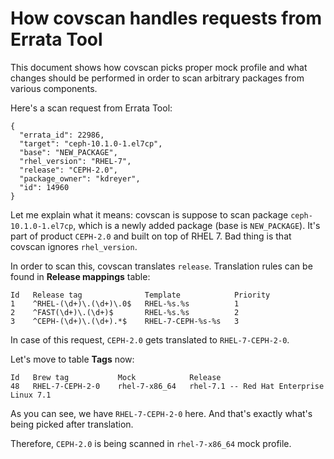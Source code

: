 # How covscan handles requests from Errata Tool

This document shows how covscan picks proper mock profile and what changes should be performed in order to scan arbitrary packages from various components.


Here's a scan request from Errata Tool:

```
{
  "errata_id": 22986,
  "target": "ceph-10.1.0-1.el7cp",
  "base": "NEW_PACKAGE",
  "rhel_version": "RHEL-7",
  "release": "CEPH-2.0",
  "package_owner": "kdreyer",
  "id": 14960
}
```

Let me explain what it means: covscan is suppose to scan package `ceph-10.1.0-1.el7cp`, which is a newly added package (base is `NEW_PACKAGE`). It's part of product `CEPH-2.0` and built on top of RHEL 7. Bad thing is that covscan ignores `rhel_version`.

In order to scan this, covscan translates `release`. Translation rules can be found in **Release mappings** table:

```
Id   Release tag              Template            Priority
1    ^RHEL-(\d+)\.(\d+)\.0$   RHEL-%s.%s          1
2    ^FAST(\d+)\.(\d+)$       RHEL-%s.%s          2
3    ^CEPH-(\d+)\.(\d+).*$    RHEL-7-CEPH-%s-%s   3
```

In case of this request, `CEPH-2.0` gets translated to `RHEL-7-CEPH-2-0`.

Let's move to table **Tags** now:

```
Id   Brew tag           Mock            Release
48   RHEL-7-CEPH-2-0    rhel-7-x86_64   rhel-7.1 -- Red Hat Enterprise Linux 7.1
```

As you can see, we have `RHEL-7-CEPH-2-0` here. And that's exactly what's being picked after translation.

Therefore, `CEPH-2.0` is being scanned in `rhel-7-x86_64` mock profile.

